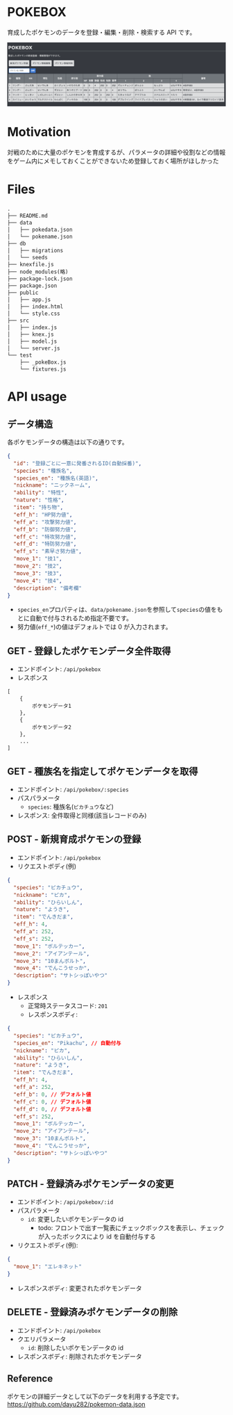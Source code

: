 # POKEBOX

育成したポケモンのデータを登録・編集・削除・検索する API です。

![image](img/top.png?raw=true)

# Motivation

対戦のために大量のポケモンを育成するが、パラメータの詳細や役割などの情報をゲーム内にメモしておくことができないため登録しておく場所がほしかった

# Files

```
.
├── README.md
├── data
│   ├── pokedata.json
│   └── pokename.json
├── db
│   ├── migrations
│   └── seeds
├── knexfile.js
├── node_modules(略)
├── package-lock.json
├── package.json
├── public
│   ├── app.js
│   ├── index.html
│   └── style.css
├── src
│   ├── index.js
│   ├── knex.js
│   ├── model.js
│   └── server.js
└── test
    ├── _pokeBox.js
    └── fixtures.js
```

# API usage

## データ構造

各ポケモンデータの構造は以下の通りです。

```json
{
  "id": "登録ごとに一意に発番されるID(自動採番)",
  "species": "種族名",
  "species_en": "種族名(英語)",
  "nickname": "ニックネーム",
  "ability": "特性",
  "nature": "性格",
  "item": "持ち物",
  "eff_h": "HP努力値",
  "eff_a": "攻撃努力値",
  "eff_b": "防御努力値",
  "eff_c": "特攻努力値",
  "eff_d": "特防努力値",
  "eff_s": "素早さ努力値",
  "move_1": "技1",
  "move_2": "技2",
  "move_3": "技3",
  "move_4": "技4",
  "description": "備考欄"
}
```

- `species_en`プロパティは、`data/pokename.json`を参照して`species`の値をもとに自動で付与されるため指定不要です。
- 努力値(`eff_*`)の値はデフォルトでは 0 が入力されます。

## GET - 登録したポケモンデータ全件取得

- エンドポイント: `/api/pokebox`
- レスポンス

```
[
    {
        ポケモンデータ1
    },
    {
        ポケモンデータ2
    },
    ...
]
```

## GET - 種族名を指定してポケモンデータを取得

- エンドポイント: `/api/pokebox/:species`
- パスパラメータ
  - `species`: 種族名(`ピカチュウ`など)
- レスポンス: 全件取得と同様(該当レコードのみ)

## POST - 新規育成ポケモンの登録

- エンドポイント: `/api/pokebox`
- リクエストボディ(例)

```json
{
  "species": "ピカチュウ",
  "nickname": "ピカ",
  "ability": "ひらいしん",
  "nature": "ようき",
  "item": "でんきだま",
  "eff_h": 4,
  "eff_a": 252,
  "eff_s": 252,
  "move_1": "ボルテッカー",
  "move_2": "アイアンテール",
  "move_3": "10まんボルト",
  "move_4": "でんこうせっか",
  "description": "サトシっぽいやつ"
}
```

- レスポンス
  - 正常時ステータスコード: `201`
  - レスポンスボディ:

```json
{
  "species": "ピカチュウ",
  "species_en": "Pikachu", // 自動付与
  "nickname": "ピカ",
  "ability": "ひらいしん",
  "nature": "ようき",
  "item": "でんきだま",
  "eff_h": 4,
  "eff_a": 252,
  "eff_b": 0, // デフォルト値
  "eff_c": 0, // デフォルト値
  "eff_d": 0, // デフォルト値
  "eff_s": 252,
  "move_1": "ボルテッカー",
  "move_2": "アイアンテール",
  "move_3": "10まんボルト",
  "move_4": "でんこうせっか",
  "description": "サトシっぽいやつ"
}
```

## PATCH - 登録済みポケモンデータの変更

- エンドポイント: `/api/pokebox/:id`
- パスパラメータ
  - `id`: 変更したいポケモンデータの id
    - todo: フロントで出す一覧表にチェックボックスを表示し、チェックが入ったボックスにより id を自動付与する
- リクエストボディ(例):

```json
{
  "move_1": "エレキネット"
}
```

- レスポンスボディ: 変更されたポケモンデータ

## DELETE - 登録済みポケモンデータの削除

- エンドポイント: `/api/pokebox`
- クエリパラメータ
  - `id`: 削除したいポケモンデータの id
- レスポンスボディ: 削除されたポケモンデータ

## Reference

ポケモンの詳細データとして以下のデータを利用する予定です。
https://github.com/dayu282/pokemon-data.json
